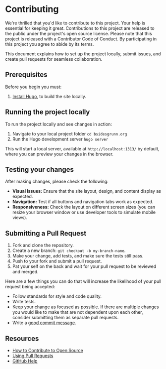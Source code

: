 # Contributing

We're thrilled that you'd like to contribute to this project. Your help is essential for keeping it great. Contributions to this project are released to the public under the project's open source license. Please note that this project is released with a Contributor Code of Conduct. By participating in this project you agree to abide by its terms.

This document explains how to set up the project locally, submit issues, and create pull requests for seamless collaboration.

## Prerequisites

Before you begin you must:

1. [Install Hugo](https://gohugo.io/installation/), to build the site locally.

## Running the project locally 

To run the project locally and see changes in action: 
1. Navigate to your local project folder `cd bsidesgrunn.org`
1. Run the Hugo development server `hugo server`

This will start a local server, available at `http://localhost:1313/` by default, where you can preview your changes in the browser.

## Testing your changes
After making changes, please check the following:

- **Visual Issues:** Ensure that the site layout, design, and content display as expected.
- **Navigation:** Test if all buttons and navigation tabs work as expected.
- **Responsiveness:** Check the layout on different screen sizes (you can resize your browser window or use developer tools to simulate mobile views).

## Submitting a Pull Request

1. Fork and clone the repository.
1. Create a new branch: `git checkout -b my-branch-name`.
1. Make your change, add tests, and make sure the tests still pass.
1. Push to your fork and submit a pull request.
1. Pat your self on the back and wait for your pull request to be reviewed and merged.

Here are a few things you can do that will increase the likelihood of your pull request being accepted:

- Follow standards for style and code quality.
- Write tests.
- Keep your change as focused as possible. If there are multiple changes you would like to make that are not dependent upon each other, consider submitting them as separate pull requests.
- Write a [good commit message](http://tbaggery.com/2008/04/19/a-note-about-git-commit-messages.html).

## Resources

- [How to Contribute to Open Source](https://opensource.guide/how-to-contribute/)
- [Using Pull Requests](https://help.github.com/articles/about-pull-requests/)
- [GitHub Help](https://help.github.com)
